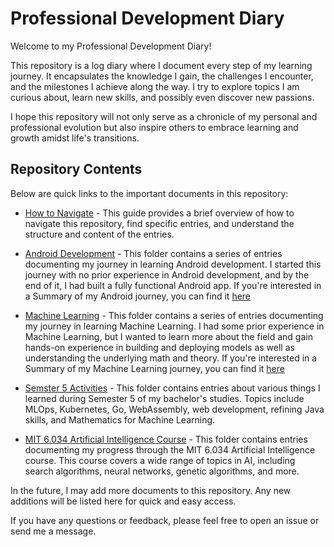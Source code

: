 # Professional Development Diary

Welcome to my Professional Development Diary!

This repository is a log diary where I document every step of my learning journey. It encapsulates the knowledge I gain, the challenges I encounter, and the milestones I achieve along the way. I try to explore topics I am curious about, learn new skills, and possibly even discover new passions.  

I hope this repository will not only serve as a chronicle of my personal and professional evolution but also inspire others to embrace learning and growth amidst life's transitions.

## Repository Contents

Below are quick links to the important documents in this repository:

- [How to Navigate](./How-to-Navigate.md) - This guide provides a brief overview of how to navigate this repository, find specific entries, and understand the structure and content of the entries.
- [Android Development](./2023-05-31%202023-06-27%20(Android%20Journey)/) - This folder contains a series of entries documenting my journey in learning Android development. I started this journey with no prior experience in Android development, and by the end of it, I had built a fully functional Android app. If you're interested in a Summary of my Android journey, you can find it [here](./2023-05-31%202023-06-27%20(Android%20Journey)/2023-06-27%20(Android%20Summary).md)

- [Machine Learning](./2023-06-28%202023-08-11%20(Machine%20Learning)/) - This folder contains a series of entries documenting my journey in learning Machine Learning. I had some prior experience in Machine Learning, but I wanted to learn more about the field and gain hands-on experience in building and deploying models as well as understanding the underlying math and theory. If you're interested in a Summary of my Machine Learning journey, you can find it [here](./2023-06-28%202023-08-11%20(Machine%20Learning)/Summary.md)

- [Semster 5 Activities](./2023-08-12%202024-01-09%20(Semster%205)/) - This folder contains entries about various things I learned during Semester 5 of my bachelor's studies. Topics include MLOps, Kubernetes, Go, WebAssembly, web development, refining Java skills, and Mathematics for Machine Learning.

- [MIT 6.034 Artificial Intelligence Course](./2024-03-15%202024-04-17%20(MIT%206.034%20AI)/) - This folder contains entries documenting my progress through the MIT 6.034 Artificial Intelligence course. This course covers a wide range of topics in AI, including search algorithms, neural networks, genetic algorithms, and more.

In the future, I may add more documents to this repository. Any new additions will be listed here for quick and easy access.

If you have any questions or feedback, please feel free to open an issue or send me a message.
